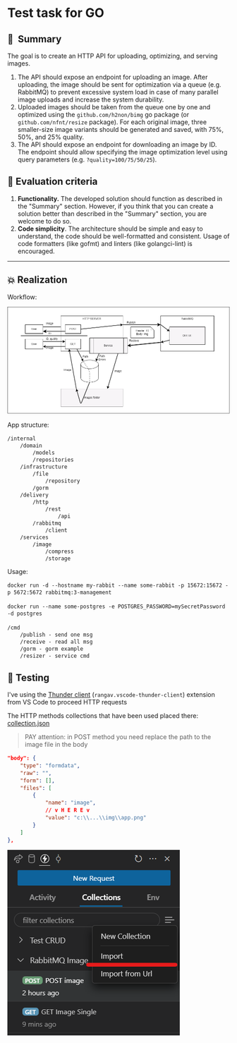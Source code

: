 # Test task for GO

## 👋  Summary

The goal is to create an HTTP API for uploading, optimizing, and serving images.

1. The API should expose an endpoint for uploading an image. After uploading, the image should be sent for optimization via a queue (e.g. RabbitMQ) to prevent excessive system load in case of many parallel image uploads and increase the system durability.
2. Uploaded images should be taken from the queue one by one and optimized using the `github.com/h2non/bimg` go package (or `github.com/nfnt/resize` package). For each original image, three smaller-size image variants should be generated and saved, with 75%, 50%, and 25% quality.
3. The API should expose an endpoint for downloading an image by ID. The endpoint should allow specifying the image optimization level using query parameters (e.g. `?quality=100/75/50/25`).

## 🤔  Evaluation criteria

1. **Functionality.** The developed solution should function as described in the "Summary" section. However, if you think that you can create a solution better than described in the "Summary" section, you are welcome to do so.
2. **Code simplicity**. The architecture should be simple and easy to understand, the code should be well-formatted and consistent. Usage of code formatters (like gofmt) and linters (like golangci-lint) is encouraged.

___

## 💥 Realization

Workflow:

![App infrastructure](./img/app.png)

App structure:

```note
/internal
    /domain
        /models
        /repositories
    /infrastructure
        /file
            /repository
        /gorm
    /delivery
        /http
            /rest
                /api
        /rabbitmq
            /client
    /services
        /image
            /compress
            /storage
```

Usage:

```note
docker run -d --hostname my-rabbit --name some-rabbit -p 15672:15672 -p 5672:5672 rabbitmq:3-management

docker run --name some-postgres -e POSTGRES_PASSWORD=mySecretPassword -d postgres

/cmd
    /publish - send one msg
    /receive - read all msg
    /gorm - gorm example
    /resizer - service cmd
```

## 💯 Testing

I've using the [Thunder client](https://marketplace.visualstudio.com/items?itemName=rangav.vscode-thunder-client) (`rangav.vscode-thunder-client`) extension from VS Code to proceed HTTP requests

The HTTP methods collections that have been used placed there: [collection.json](./thunder-collection_RabbitMQ%20Image.json)

> PAY attention: in POST method you need replace the path to the image file in the body

```json
"body": {
    "type": "formdata",
    "raw": "",
    "form": [],
    "files": [
        {
            "name": "image",
            // v H E R E v
            "value": "c:\\...\\img\\app.png"
        }
    ]
},
```

![Import Collection for Thunder Client](./img/ImportThunderCollection.png)
